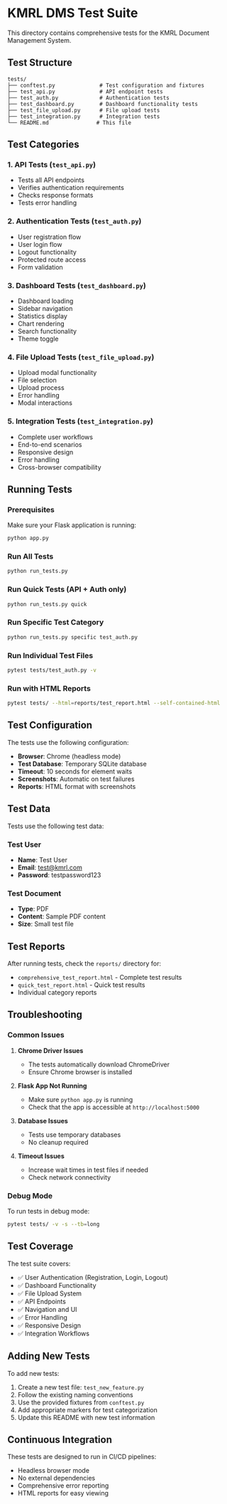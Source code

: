# KMRL DMS Test Suite

This directory contains comprehensive tests for the KMRL Document Management System.

## Test Structure

```
tests/
├── conftest.py              # Test configuration and fixtures
├── test_api.py              # API endpoint tests
├── test_auth.py             # Authentication tests
├── test_dashboard.py        # Dashboard functionality tests
├── test_file_upload.py      # File upload tests
├── test_integration.py      # Integration tests
└── README.md               # This file
```

## Test Categories

### 1. API Tests (`test_api.py`)
- Tests all API endpoints
- Verifies authentication requirements
- Checks response formats
- Tests error handling

### 2. Authentication Tests (`test_auth.py`)
- User registration flow
- User login flow
- Logout functionality
- Protected route access
- Form validation

### 3. Dashboard Tests (`test_dashboard.py`)
- Dashboard loading
- Sidebar navigation
- Statistics display
- Chart rendering
- Search functionality
- Theme toggle

### 4. File Upload Tests (`test_file_upload.py`)
- Upload modal functionality
- File selection
- Upload process
- Error handling
- Modal interactions

### 5. Integration Tests (`test_integration.py`)
- Complete user workflows
- End-to-end scenarios
- Responsive design
- Error handling
- Cross-browser compatibility

## Running Tests

### Prerequisites
Make sure your Flask application is running:
```bash
python app.py
```

### Run All Tests
```bash
python run_tests.py
```

### Run Quick Tests (API + Auth only)
```bash
python run_tests.py quick
```

### Run Specific Test Category
```bash
python run_tests.py specific test_auth.py
```

### Run Individual Test Files
```bash
pytest tests/test_auth.py -v
```

### Run with HTML Reports
```bash
pytest tests/ --html=reports/test_report.html --self-contained-html
```

## Test Configuration

The tests use the following configuration:

- **Browser**: Chrome (headless mode)
- **Test Database**: Temporary SQLite database
- **Timeout**: 10 seconds for element waits
- **Screenshots**: Automatic on test failures
- **Reports**: HTML format with screenshots

## Test Data

Tests use the following test data:

### Test User
- **Name**: Test User
- **Email**: test@kmrl.com
- **Password**: testpassword123

### Test Document
- **Type**: PDF
- **Content**: Sample PDF content
- **Size**: Small test file

## Test Reports

After running tests, check the `reports/` directory for:

- `comprehensive_test_report.html` - Complete test results
- `quick_test_report.html` - Quick test results
- Individual category reports

## Troubleshooting

### Common Issues

1. **Chrome Driver Issues**
   - The tests automatically download ChromeDriver
   - Ensure Chrome browser is installed

2. **Flask App Not Running**
   - Make sure `python app.py` is running
   - Check that the app is accessible at `http://localhost:5000`

3. **Database Issues**
   - Tests use temporary databases
   - No cleanup required

4. **Timeout Issues**
   - Increase wait times in test files if needed
   - Check network connectivity

### Debug Mode

To run tests in debug mode:
```bash
pytest tests/ -v -s --tb=long
```

## Test Coverage

The test suite covers:

- ✅ User Authentication (Registration, Login, Logout)
- ✅ Dashboard Functionality
- ✅ File Upload System
- ✅ API Endpoints
- ✅ Navigation and UI
- ✅ Error Handling
- ✅ Responsive Design
- ✅ Integration Workflows

## Adding New Tests

To add new tests:

1. Create a new test file: `test_new_feature.py`
2. Follow the existing naming conventions
3. Use the provided fixtures from `conftest.py`
4. Add appropriate markers for test categorization
5. Update this README with new test information

## Continuous Integration

These tests are designed to run in CI/CD pipelines:

- Headless browser mode
- No external dependencies
- Comprehensive error reporting
- HTML reports for easy viewing
